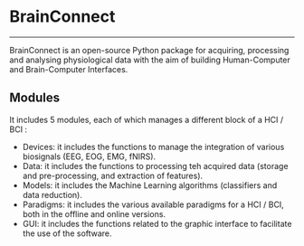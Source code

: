 
# BrainConnect
---
BrainConnect is an open-source Python package for acquiring, processing and analysing physiological data with the aim of building Human-Computer and Brain-Computer Interfaces. 

## Modules

It includes 5 modules, each of which manages a different block of a HCI / BCI :
* Devices: it includes the functions to manage the integration of various biosignals (EEG, EOG, EMG, fNIRS).
* Data: it includes the functions to processing teh acquired data (storage and pre-processing, and extraction of features).
* Models: it includes the Machine Learning algorithms (classifiers and data reduction).
* Paradigms: it includes the various available paradigms for a HCI / BCI, both in the offline and online versions.
* GUI: it includes the functions related to the graphic interface to facilitate the use of the software.
    
